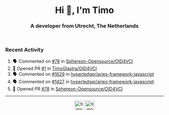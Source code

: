<h1 align="center">Hi 👋, I'm Timo</h1>
<h3 align="center">A developer from Utrecht, The Netherlands</h3>
<br/>
<!-- https://github.com/rahuldkjain/github-profile-readme-generator --!>

<!--  <p align="left"><img src="https://github-readme-stats.vercel.app/api?username=timoglastra&show_icons=true&count_private=true&" alt="timoglastra" /></p> --!>

<!--
Github language stats
<p align="left"><img src="https://github-readme-stats.vercel.app/api/top-langs/?username=timoglastra&layout=compact" alt="timoglastra" /><p>
-->

<!-- Codestats language stats -->
<!-- <p align="left"><img src="https://codestats-readme.vercel.app/api/top-langs/?username=timoglastra&layout=compact&language_count=12" alt="timoglastra" /><p>    --!>
  
<h3>Recent Activity</h3>

<!--START_SECTION:activity-->
1. 🗣 Commented on [#78](https://github.com/Sphereon-Opensource/OID4VCI/pull/78#issuecomment-1816092986) in [Sphereon-Opensource/OID4VCI](https://github.com/Sphereon-Opensource/OID4VCI)
2. 💪 Opened PR [#1](https://github.com/TimoGlastra/OID4VCI/pull/1) in [TimoGlastra/OID4VCI](https://github.com/TimoGlastra/OID4VCI)
3. 🗣 Commented on [#1629](https://github.com/hyperledger/aries-framework-javascript/pull/1629#issuecomment-1815821875) in [hyperledger/aries-framework-javascript](https://github.com/hyperledger/aries-framework-javascript)
4. 🗣 Commented on [#1427](https://github.com/hyperledger/aries-framework-javascript/pull/1427#issuecomment-1815713501) in [hyperledger/aries-framework-javascript](https://github.com/hyperledger/aries-framework-javascript)
5. 💪 Opened PR [#78](https://github.com/Sphereon-Opensource/OID4VCI/pull/78) in [Sphereon-Opensource/OID4VCI](https://github.com/Sphereon-Opensource/OID4VCI)
<!--END_SECTION:activity-->

---

<p align="center">
<a href="https://twitter.com/timoglastra" target="blank"><img align="center" src="https://cdn.jsdelivr.net/npm/simple-icons@3.0.1/icons/twitter.svg" alt="timoglastra" height="30" width="30" /></a>
<a href="https://linkedin.com/in/timoglastra" target="blank"><img align="center" src="https://cdn.jsdelivr.net/npm/simple-icons@3.0.1/icons/linkedin.svg" alt="timoglastra" height="30" width="30" /></a>
</p>



